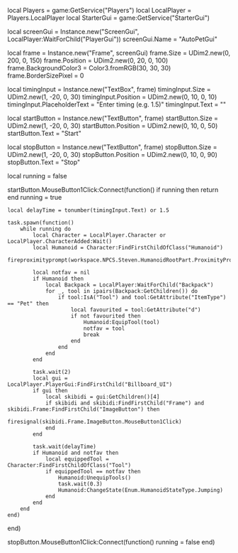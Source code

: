 local Players = game:GetService("Players")
local LocalPlayer = Players.LocalPlayer
local StarterGui = game:GetService("StarterGui")

local screenGui = Instance.new("ScreenGui", LocalPlayer:WaitForChild("PlayerGui"))
screenGui.Name = "AutoPetGui"

local frame = Instance.new("Frame", screenGui)
frame.Size = UDim2.new(0, 200, 0, 150)
frame.Position = UDim2.new(0, 20, 0, 100)
frame.BackgroundColor3 = Color3.fromRGB(30, 30, 30)
frame.BorderSizePixel = 0

local timingInput = Instance.new("TextBox", frame)
timingInput.Size = UDim2.new(1, -20, 0, 30)
timingInput.Position = UDim2.new(0, 10, 0, 10)
timingInput.PlaceholderText = "Enter timing (e.g. 1.5)"
timingInput.Text = ""

local startButton = Instance.new("TextButton", frame)
startButton.Size = UDim2.new(1, -20, 0, 30)
startButton.Position = UDim2.new(0, 10, 0, 50)
startButton.Text = "Start"

local stopButton = Instance.new("TextButton", frame)
stopButton.Size = UDim2.new(1, -20, 0, 30)
stopButton.Position = UDim2.new(0, 10, 0, 90)
stopButton.Text = "Stop"

local running = false

startButton.MouseButton1Click:Connect(function()
    if running then return end
    running = true

    local delayTime = tonumber(timingInput.Text) or 1.5

    task.spawn(function()
        while running do
            local Character = LocalPlayer.Character or LocalPlayer.CharacterAdded:Wait()
            local Humanoid = Character:FindFirstChildOfClass("Humanoid")
            fireproximityprompt(workspace.NPCS.Steven.HumanoidRootPart.ProximityPrompt)

            local notfav = nil
            if Humanoid then
                local Backpack = LocalPlayer:WaitForChild("Backpack")
                for _, tool in ipairs(Backpack:GetChildren()) do
                    if tool:IsA("Tool") and tool:GetAttribute("ItemType") == "Pet" then
                        local favourited = tool:GetAttribute("d") 
                        if not favourited then 
                            Humanoid:EquipTool(tool)
                            notfav = tool
                            break
                        end
                    end
                end
            end

            task.wait(2)
            local gui = LocalPlayer.PlayerGui:FindFirstChild("Billboard_UI")
            if gui then
                local skibidi = gui:GetChildren()[4]
                if skibidi and skibidi:FindFirstChild("Frame") and skibidi.Frame:FindFirstChild("ImageButton") then
                    firesignal(skibidi.Frame.ImageButton.MouseButton1Click)
                end
            end

            task.wait(delayTime)
            if Humanoid and notfav then
                local equippedTool = Character:FindFirstChildOfClass("Tool")
                if equippedTool == notfav then
                    Humanoid:UnequipTools()
                    task.wait(0.3)
                    Humanoid:ChangeState(Enum.HumanoidStateType.Jumping)
                end
            end
        end
    end)
end)

stopButton.MouseButton1Click:Connect(function()
    running = false
end)
